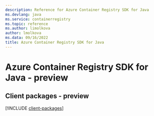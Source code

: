 ```yaml
---
description: Reference for Azure Container Registry SDK for Java
ms.devlang: java
ms.service: containerregistry
ms.topic: reference
ms.author: limolkova
author: lmolkova
ms.data: 09/16/2022
title: Azure Container Registry SDK for Java
---
```

# Azure Container Registry SDK for Java - preview

## Client packages - preview
[!INCLUDE [client-packages](container-registry-client-index.md)]